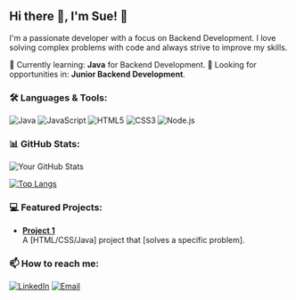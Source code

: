## Hi there 👋, I'm Sue! 👋

I'm a passionate developer with a focus on Backend Development. 
I love solving complex problems with code and always strive to improve my skills. 

🌱 Currently learning: **Java** for Backend Development.
💼 Looking for opportunities in: **Junior Backend Development**.

### 🛠️ Languages & Tools:

![Java](https://img.shields.io/badge/Java-%23ED8B00.svg?style=for-the-badge&logo=java&logoColor=white)
![JavaScript](https://img.shields.io/badge/JavaScript-%23323330.svg?style=for-the-badge&logo=javascript&logoColor=%23F7DF1E)
![HTML5](https://img.shields.io/badge/HTML5-%23E34F26.svg?style=for-the-badge&logo=html5&logoColor=white)
![CSS3](https://img.shields.io/badge/CSS3-%231572B6.svg?style=for-the-badge&logo=css3&logoColor=white)
![Node.js](https://img.shields.io/badge/Node.js-6DA55F?style=for-the-badge&logo=node.js&logoColor=white)

### 📊 GitHub Stats:

![Your GitHub Stats](https://github-readme-stats.vercel.app/api?username=SueBandeira&show_icons=true&theme=radical)

[![Top Langs](https://github-readme-stats.vercel.app/api/top-langs/?username=SueBandeira&layout=compact&theme=radical)](https://github.com/SueBandeira/github-readme-stats)

### 💻 Featured Projects:

- [**Project 1**](https://github.com/SueBandeira/DesafioOne)  
  A [HTML/CSS/Java] project that [solves a specific problem].

### 📫 How to reach me:

[![LinkedIn](https://img.shields.io/badge/LinkedIn-%230077B5.svg?style=for-the-badge&logo=linkedin&logoColor=white)](www.linkedin.com/in/suelly-silva-desenvolvedora)
[![Email](https://img.shields.io/badge/Email-D14836?style=for-the-badge&logo=gmail&logoColor=white)](mailto:sbandeira099@fmail.com)
